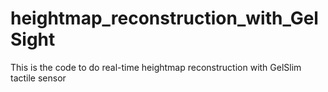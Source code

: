 # heightmap_reconstruction_with_GelSight
This is the code to do real-time heightmap reconstruction with GelSlim tactile sensor
